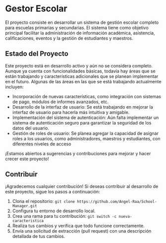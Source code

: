 # Gestor Escolar

El proyecto consiste en desarrollar un sistema de gestión escolar completo para escuelas primarias y secundarias. El sistema tiene como objetivo principal facilitar la administración de información académica, asistencia, calificaciones, eventos y la gestión de estudiantes y maestros.

## Estado del Proyecto

Este proyecto está en desarrollo activo y aún no se considera completo. Aunque ya cuenta con funcionalidades básicas, todavía hay áreas que se están trabajando y características adicionales que se planean implementar en el futuro. Algunas de las áreas en las que se está trabajando actualmente incluyen:

- Incorporación de nuevas características, como integración con sistemas de pago, módulos de informes avanzados, etc.
- Desarrollo de la interfaz de usuario: Se está trabajando en mejorar la interfaz de usuario para hacerla más intuitiva y amigable.
- Implementación del sistema de autenticación: Aún falta implementar un sistema de autenticación seguro para garantizar la seguridad de los datos del usuario.
- Gestión de roles de usuario: Se planea agregar la capacidad de asignar roles a los usuarios, como administradores, maestros y estudiantes, con diferentes niveles de acceso

¡Estamos abiertos a sugerencias y contribuciones para mejorar y hacer crecer este proyecto!

## Contribuir

¡Agradecemos cualquier contribución! Si deseas contribuir al desarrollo de este proyecto, sigue los pasos a continuación:

1. Clona el repositorio: `git clone https://github.com/Angel-Raa/School-Manager.git`
2. Configura tu entorno de desarrollo local.
3. Crea una rama para tu contribución: `git switch -c nueva-caracteristica`
4. Realiza tus cambios y verifica que todo funcione correctamente.
5. Envía una solicitud de extracción (pull request) con una descripción detallada de tus cambios.

